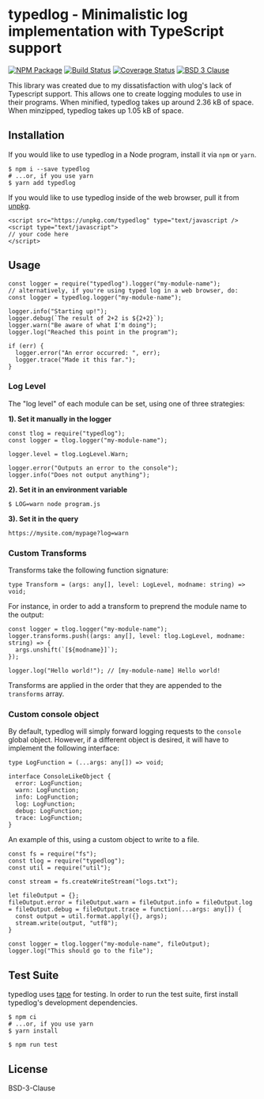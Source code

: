 # typedlog - Minimalistic log implementation with TypeScript support

<a href="https://www.npmjs.com/package/typedlog"><img src="https://img.shields.io/npm/v/typedlog.svg" alt="NPM Package" /></a> <a href="https://travis-ci.org/not-a-seagull/typedlog"><img src="https://travis-ci.org/not-a-seagull/typedlog.svg?branch=master" alt="Build Status" /></a> <a href='https://coveralls.io/github/not-a-seagull/typedlog?branch=master'><img src='https://coveralls.io/repos/github/not-a-seagull/typedlog/badge.svg?branch=master' alt='Coverage Status' /></a> <a href="https://github.com/not-a-seagull/typedlog/blob/master/LICENSE"><img src="https://img.shields.io/badge/License-BSD%203--Clause-blue.svg" alt="BSD 3 Clause" /></a>


This library was created due to my dissatisfaction with ulog's lack of Typescript support. This allows one to create logging modules to use in their programs. When minified, typedlog takes up around 2.36 kB of space. When minzipped, typedlog takes up 1.05 kB of space.

## Installation

If you would like to use typedlog in a Node program, install it via `npm` or `yarn`.

```
$ npm i --save typedlog
# ...or, if you use yarn
$ yarn add typedlog
```

If you would like to use typedlog inside of the web browser, pull it from [unpkg](unpkg.com).

```
<script src="https://unpkg.com/typedlog" type="text/javascript />
<script type="text/javascript">
// your code here
</script>
```

## Usage

```
const logger = require("typedlog").logger("my-module-name");
// alternatively, if you're using typed log in a web browser, do:
const logger = typedlog.logger("my-module-name");

logger.info("Starting up!");
logger.debug(`The result of 2+2 is ${2+2}`);
logger.warn("Be aware of what I'm doing");
logger.log("Reached this point in the program");

if (err) {
  logger.error("An error occurred: ", err);
  logger.trace("Made it this far.");
}
```

### Log Level

The "log level" of each module can be set, using one of three strategies:

**1). Set it manually in the logger**

```
const tlog = require("typedlog");
const logger = tlog.logger("my-module-name");

logger.level = tlog.LogLevel.Warn;

logger.error("Outputs an error to the console");
logger.info("Does not output anything");
```

**2). Set it in an environment variable**

```
$ LOG=warn node program.js
```

**3). Set it in the query**

```
https://mysite.com/mypage?log=warn
```

### Custom Transforms

Transforms take the following function signature:

```
type Transform = (args: any[], level: LogLevel, modname: string) => void;
```

For instance, in order to add a transform to preprend the module name to the output:

```
const logger = tlog.logger("my-module-name");
logger.transforms.push((args: any[], level: tlog.LogLevel, modname: string) => {
  args.unshift(`[${modname}]`);
});

logger.log("Hello world!"); // [my-module-name] Hello world!
```

Transforms are applied in the order that they are appended to the `transforms` array.

### Custom console object

By default, typedlog will simply forward logging requests to the `console` global object. However, if a different object is desired, it will have to implement the following interface:

```
type LogFunction = (...args: any[]) => void;

interface ConsoleLikeObject {
  error: LogFunction;
  warn: LogFunction;
  info: LogFunction;
  log: LogFunction;
  debug: LogFunction;
  trace: LogFunction;
}

```

An example of this, using a custom object to write to a file.

```
const fs = require("fs");
const tlog = require("typedlog");
const util = require("util");

const stream = fs.createWriteStream("logs.txt");

let fileOutput = {};
fileOutput.error = fileOutput.warn = fileOutput.info = fileOutput.log = fileOutput.debug = fileOutput.trace = function(...args: any[]) {
  const output = util.format.apply({}, args);
  stream.write(output, "utf8");
}

const logger = tlog.logger("my-module-name", fileOutput);
logger.log("This should go to the file");
```

## Test Suite

typedlog uses [tape](https://github.com/substack/tape) for testing. In order to run the test suite, first install typedlog's development dependencies.

```
$ npm ci
# ...or, if you use yarn
$ yarn install

$ npm run test
```

## License

BSD-3-Clause
